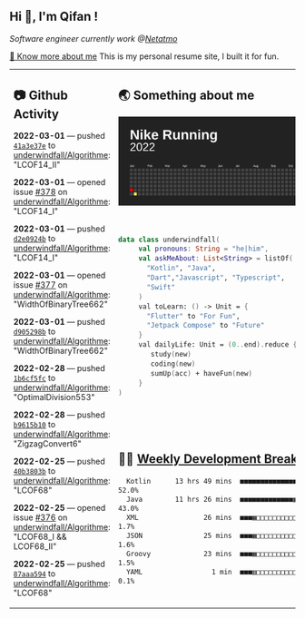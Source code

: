 <h2> Hi 👋, I'm Qifan ! </h2>
<p><em>Software engineer currently work @<a href="https://www.netatmo.com">Netatmo</a>
</em></p><p><a href="https://qifanyang.com/resume" target="_blank"> 🔭 Know more about me</a> This is my personal resume site, I built it for fun.</p>
<table><tr><td valign="top" rowspan="2">

 ## 📷 Github Activity
 <!-- githubActivity starts -->
  **2022-03-01** — pushed [`41a3e37e`](https://github.com/underwindfall/Algorithme/commit/41a3e37e2814d578e2b2d31acc6eab94ca39a6c9) to [underwindfall/Algorithme](https://api.github.com/repos/underwindfall/Algorithme): "LCOF14_II"

  **2022-03-01** — opened issue [#378](https://api.github.com/repos/underwindfall/Algorithme/issues/378) on [underwindfall/Algorithme](https://api.github.com/repos/underwindfall/Algorithme): "LCOF14_I"

  **2022-03-01** — pushed [`d2e0924b`](https://github.com/underwindfall/Algorithme/commit/d2e0924b027f4faaa0a86bde3f4b823850a5390f) to [underwindfall/Algorithme](https://api.github.com/repos/underwindfall/Algorithme): "LCOF14_I"

  **2022-03-01** — opened issue [#377](https://api.github.com/repos/underwindfall/Algorithme/issues/377) on [underwindfall/Algorithme](https://api.github.com/repos/underwindfall/Algorithme): "WidthOfBinaryTree662"

  **2022-03-01** — pushed [`d905298b`](https://github.com/underwindfall/Algorithme/commit/d905298b93fdfa72826f70e0900b0e8db0058e4a) to [underwindfall/Algorithme](https://api.github.com/repos/underwindfall/Algorithme): "WidthOfBinaryTree662"

  **2022-02-28** — pushed [`1b6cf5fc`](https://github.com/underwindfall/Algorithme/commit/1b6cf5fc88d4020057bfa76936c8439f7682dbe7) to [underwindfall/Algorithme](https://api.github.com/repos/underwindfall/Algorithme): "OptimalDivision553"

  **2022-02-28** — pushed [`b9615b10`](https://github.com/underwindfall/Algorithme/commit/b9615b10254c6a295e939684a984dc71f6fff30e) to [underwindfall/Algorithme](https://api.github.com/repos/underwindfall/Algorithme): "ZigzagConvert6"

  **2022-02-25** — pushed [`40b3803b`](https://github.com/underwindfall/Algorithme/commit/40b3803b10a3691d397063832ea2278f1f203b7f) to [underwindfall/Algorithme](https://api.github.com/repos/underwindfall/Algorithme): "LCOF68"

  **2022-02-25** — opened issue [#376](https://api.github.com/repos/underwindfall/Algorithme/issues/376) on [underwindfall/Algorithme](https://api.github.com/repos/underwindfall/Algorithme): "LCOF68_I && LCOF68_II"

  **2022-02-25** — pushed [`87aaa594`](https://github.com/underwindfall/Algorithme/commit/87aaa594ce5a4af12069393ee8ce1385b8e1fbcb) to [underwindfall/Algorithme](https://api.github.com/repos/underwindfall/Algorithme): "LCOF68"
 <!-- githubActivity ends -->
 </td><td valign="top">

 ## 🌏 Something about me
 <!-- profile starts -->
 <a href="https://github.com/underwindfall" width="100%">
   <img src="https://github.com/underwindfall/GitHubPoster/blob/main/examples/nike.svg"/>
 </a>
 <br/>
 <br/>
 <br/>

 ```kotlin
 data class underwindfall(
      val pronouns: String = "he|him",
      val askMeAbout: List<String> = listOf(
        "Kotlin", "Java",
        "Dart","Javascript", "Typescript",
        "Swift"
      )
      val toLearn: () -> Unit = {
        "Flutter" to "For Fun",
        "Jetpack Compose" to "Future"
      }
      val dailyLife: Unit = (0..end).reduce { acc, new ->
         study(new)
         coding(new)
         sumUp(acc) + haveFun(new)
      }
 )
 ```
 <!-- profile ends -->
 </td></tr><tr><td valign="top">

 ## 🏊‍♂️ <a href="https://gist.github.com/underwindfall/377ee88ba1fabd1e93516e48ca9c61eb" target="_blank">Weekly Development Breakdown</a>
  <!-- codeTime starts -->
  ```text
    Kotlin      13 hrs 49 mins  ■■■■■■■■■■■■■■■■□□□□□□□□  52.0%
    Java        11 hrs 26 mins  ■■■■■■■■■■■■■▦□□□□□□□□□□  43.0%
    XML                26 mins  ■■■▦□□□□□□□□□□□□□□□□□□□□   1.7%
    JSON               25 mins  ■■■▦□□□□□□□□□□□□□□□□□□□□   1.6%
    Groovy             23 mins  ■■■▦□□□□□□□□□□□□□□□□□□□□   1.5%
    YAML                 1 min  ■■■▥□□□□□□□□□□□□□□□□□□□□   0.1%
  ```
  <!-- codeTime starts -->
  </td></tr></table>